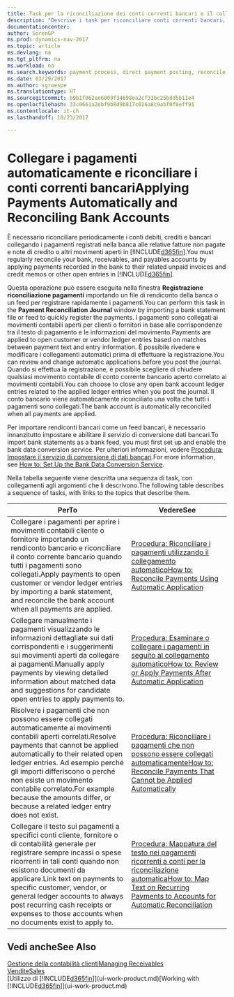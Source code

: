 ```yaml
---
title: Task per la riconciliazione dei conti correnti bancari e il collegamento dei pagamenti ai relativi movimenti
description: "Descrive i task per riconciliare conti correnti bancari, conti di contabilità clienti, fornitori, registrazione incassi o spese e per applicare i pagamenti automaticamente."
documentationcenter: 
author: SorenGP
ms.prod: dynamics-nav-2017
ms.topic: article
ms.devlang: na
ms.tgt_pltfrm: na
ms.workload: na
ms.search.keywords: payment process, direct payment posting, reconcile payment, expenses, cash receipts
ms.date: 03/29/2017
ms.author: sgroespe
ms.translationtype: HT
ms.sourcegitcommit: b9b1f062ee6009f34698ea2cf33bc25bdd5b11e4
ms.openlocfilehash: 33c0661a2ebf9b8d9b817c026a8c9abf0f0eff91
ms.contentlocale: it-ch
ms.lasthandoff: 10/23/2017

---
```

# <a name="applying-payments-automatically-and-reconciling-bank-accounts"></a><span data-ttu-id="65da5-103">Collegare i pagamenti automaticamente e riconciliare i conti correnti bancari</span><span class="sxs-lookup"><span data-stu-id="65da5-103">Applying Payments Automatically and Reconciling Bank Accounts</span></span>
<span data-ttu-id="65da5-104">È necessario riconciliare periodicamente i conti debiti, crediti e bancari collegando i pagamenti registrati nella banca alle relative fatture non pagate e note di credito o altri movimenti aperti in [!INCLUDE[d365fin](includes/d365fin_long_md.md)].</span><span class="sxs-lookup"><span data-stu-id="65da5-104">You must regularly reconcile your bank, receivables, and payables accounts by applying payments recorded in the bank to their related unpaid invoices and credit memos or other open entries in [!INCLUDE[d365fin](includes/d365fin_long_md.md)].</span></span>  

<span data-ttu-id="65da5-105">Questa operazione può essere eseguita nella finestra **Registrazione riconciliazione pagamenti** importando un file di rendiconto della banca o un feed per registrare rapidamente i pagamenti.</span><span class="sxs-lookup"><span data-stu-id="65da5-105">You can perform this task in the **Payment Reconciliation Journal** window by importing a bank statement file or feed to quickly register the payments.</span></span> <span data-ttu-id="65da5-106">I pagamenti sono collegati ai movimenti contabili aperti per clienti o fornitori in base alle corrispondenze tra il testo di pagamento e le informazioni del movimento.</span><span class="sxs-lookup"><span data-stu-id="65da5-106">Payments are applied to open customer or vendor ledger entries based on matches between payment text and entry information.</span></span> <span data-ttu-id="65da5-107">È possibile rivedere e modificare i collegamenti automatici prima di effettuare la registrazione.</span><span class="sxs-lookup"><span data-stu-id="65da5-107">You can review and change automatic applications before you post the journal.</span></span> <span data-ttu-id="65da5-108">Quando si effettua la registrazione, è possibile scegliere di chiudere qualsiasi movimento contabile di conto corrente bancario aperto correlato ai movimenti contabili.</span><span class="sxs-lookup"><span data-stu-id="65da5-108">You can choose to close any open bank account ledger entries related to the applied ledger entries when you post the journal.</span></span> <span data-ttu-id="65da5-109">Il conto bancario viene automaticamente riconciliato una volta che tutti i pagamenti sono collegati.</span><span class="sxs-lookup"><span data-stu-id="65da5-109">The bank account is automatically reconciled when all payments are applied.</span></span>  

<span data-ttu-id="65da5-110">Per importare rendiconti bancari come un feed bancari, è necessario innanzitutto impostare e abilitare il servizio di conversione dati bancari.</span><span class="sxs-lookup"><span data-stu-id="65da5-110">To import bank statements as a bank feed, you must first set up and enable the bank data conversion service.</span></span> <span data-ttu-id="65da5-111">Per ulteriori informazioni, vedere [Procedura: Impostare il servizio di conversione di dati bancari](bank-how-setup-bank-data-conversion-service.md).</span><span class="sxs-lookup"><span data-stu-id="65da5-111">For more information, see [How to: Set Up the Bank Data Conversion Service](bank-how-setup-bank-data-conversion-service.md).</span></span>  

<span data-ttu-id="65da5-112">Nella tabella seguente viene descritta una sequenza di task, con collegamenti agli argomenti che li descrivono.</span><span class="sxs-lookup"><span data-stu-id="65da5-112">The following table describes a sequence of tasks, with links to the topics that describe them.</span></span>  

| <span data-ttu-id="65da5-113">Per</span><span class="sxs-lookup"><span data-stu-id="65da5-113">To</span></span> | <span data-ttu-id="65da5-114">Vedere</span><span class="sxs-lookup"><span data-stu-id="65da5-114">See</span></span> |
| --- | --- |
| <span data-ttu-id="65da5-115">Collegare i pagamenti per aprire i movimenti contabili cliente o fornitore importando un rendiconto bancario e riconciliare il conto corrente bancario quando tutti i pagamenti sono collegati.</span><span class="sxs-lookup"><span data-stu-id="65da5-115">Apply payments to open customer or vendor ledger entries by importing a bank statement, and reconcile the bank account when all payments are applied.</span></span> |[<span data-ttu-id="65da5-116">Procedura: Riconciliare i pagamenti utilizzando il collegamento automatico</span><span class="sxs-lookup"><span data-stu-id="65da5-116">How to: Reconcile Payments Using Automatic Application</span></span>](receivables-how-reconcile-payments-auto-application.md) |
| <span data-ttu-id="65da5-117">Collegare manualmente i pagamenti visualizzando le informazioni dettagliate sui dati corrispondenti e i suggerimenti sui movimenti aperti da collegare ai pagamenti.</span><span class="sxs-lookup"><span data-stu-id="65da5-117">Manually apply payments by viewing detailed information about matched data and suggestions for candidate open entries to apply payments to.</span></span> |[<span data-ttu-id="65da5-118">Procedura: Esaminare o collegare i pagamenti in seguito al collegamento automatico</span><span class="sxs-lookup"><span data-stu-id="65da5-118">How to: Review or Apply Payments After Automatic Application</span></span>](receivables-how-review-apply-payments-auto-application.md) |
| <span data-ttu-id="65da5-119">Risolvere i pagamenti che non possono essere collegati automaticamente ai movimenti contabili aperti correlati.</span><span class="sxs-lookup"><span data-stu-id="65da5-119">Resolve payments that cannot be applied automatically to their related open ledger entries.</span></span> <span data-ttu-id="65da5-120">Ad esempio perché gli importi differiscono o perché non esiste un movimento contabile correlato.</span><span class="sxs-lookup"><span data-stu-id="65da5-120">For example because the amounts differ, or because a related ledger entry does not exist.</span></span> |[<span data-ttu-id="65da5-121">Procedura: Riconciliare i pagamenti che non possono essere collegati automaticamente</span><span class="sxs-lookup"><span data-stu-id="65da5-121">How to: Reconcile Payments That Cannot be Applied Automatically</span></span>](receivables-how-reconcile-payments-cannot-apply-auto.md) |
| <span data-ttu-id="65da5-122">Collegare il testo sui pagamenti a specifici conti cliente, fornitore o di contabilità generale per registrare sempre incassi o spese ricorrenti in tali conti quando non esistono documenti da applicare.</span><span class="sxs-lookup"><span data-stu-id="65da5-122">Link text on payments to specific customer, vendor, or general ledger accounts to always post recurring cash receipts or expenses to those accounts when no documents exist to apply to.</span></span> |[<span data-ttu-id="65da5-123">Procedura: Mappatura del testo nei pagamenti ricorrenti a conti per la riconciliazione automatica</span><span class="sxs-lookup"><span data-stu-id="65da5-123">How to: Map Text on Recurring Payments to Accounts for Automatic Reconciliation</span></span>](receivables-how-map-text-recurring-payments-accounts-auto-reconcilliation.md) |

## <a name="see-also"></a><span data-ttu-id="65da5-124">Vedi anche</span><span class="sxs-lookup"><span data-stu-id="65da5-124">See Also</span></span>
[<span data-ttu-id="65da5-125">Gestione della contabilità clienti</span><span class="sxs-lookup"><span data-stu-id="65da5-125">Managing Receivables</span></span>](receivables-manage-receivables.md)  
[<span data-ttu-id="65da5-126">Vendite</span><span class="sxs-lookup"><span data-stu-id="65da5-126">Sales</span></span>](sales-manage-sales.md)  
<span data-ttu-id="65da5-127">[Utilizzo di [!INCLUDE[d365fin](includes/d365fin_md.md)]](ui-work-product.md)</span><span class="sxs-lookup"><span data-stu-id="65da5-127">[Working with [!INCLUDE[d365fin](includes/d365fin_md.md)]](ui-work-product.md)</span></span>

